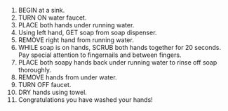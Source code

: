 1. BEGIN at a sink.
2. TURN ON water faucet.
3. PLACE both hands under running water.
4. Using left hand, GET soap from soap dispenser.
5. REMOVE right hand from running water.
6. WHILE soap is on hands,
      SCRUB both hands together for 20 seconds.
      Pay special attention to fingernails and between fingers.
8. PLACE both soapy hands back under running water to rinse off soap thoroughly.
9. REMOVE hands from under water.
10. TURN OFF faucet.
11. DRY hands using towel.
12. Congratulations you have washed your hands!
